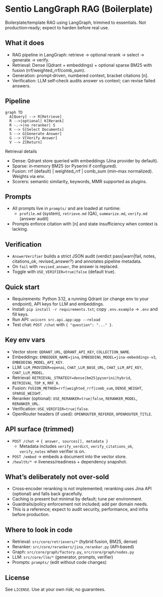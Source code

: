 # Sentio LangGraph RAG (Boilerplate)

Boilerplate/template RAG using LangGraph, trimmed to essentials. Not production‑ready; expect to harden before real use.

## What it does
- RAG pipeline in LangGraph: retrieve → optional rerank → select → generate → verify.
- Retrieval: Dense (Qdrant + embeddings) + optional sparse BM25 with fusion (rrf/weighted_rrf/comb_sum).
- Generation: prompt‑driven, numbered context, bracket citations [n].
- Verification: LLM self‑check audits answer vs context; can revise failed answers.

## Pipeline

```mermaid
graph TD
  A[Query] --> R[Retrieve]
  R -->|optional| K[Rerank]
  R -.->|no reranker| S
  K --> S[Select Documents]
  S --> G[Generate Answer]
  G --> V[Verify Answer]
  V --> Z[Return]
```

Retrieval details
- Dense: Qdrant store queried with embeddings (Jina provider by default).
- Sparse: in‑memory BM25 (or Pyserini if configured).
- Fusion: rrf (default) | weighted_rrf | comb_sum (min–max normalized). Weights via env.
- Scorers: semantic similarity, keywords, MMR supported as plugins.

## Prompts
- All prompts live in `prompts/` and are loaded at runtime:
  - `profile.md` (system), `retrieve.md` (QA), `summarize.md`, `verify.md` (answer audit)
- Prompts enforce citation with [n] and state insufficiency when context is lacking.

## Verification
- `AnswerVerifier` builds a strict JSON audit (verdict pass|warn|fail, notes, citations_ok, revised_answer?) and annotates pipeline metadata.
- On `fail` with `revised_answer`, the answer is replaced.
- Toggle with `USE_VERIFIER=true|false` (default true).

## Quick start
- Requirements: Python 3.12, a running Qdrant (or change env to your endpoint), API keys for LLM and embeddings.
- Install: `pip install -r requirements.txt`; copy `.env.example` → `.env` and fill keys.
- Run API: `uvicorn src.api.app:app --reload`
- Test chat: `POST /chat` with `{ "question": "..." }`.

## Key env vars
- Vector store: `QDRANT_URL`, `QDRANT_API_KEY`, `COLLECTION_NAME`.
- Embeddings: `EMBEDDER_NAME=jina`, `EMBEDDING_MODEL=jina-embeddings-v3`, `EMBEDDING_MODEL_API_KEY`.
- LLM: `LLM_PROVIDER=openai`, `CHAT_LLM_BASE_URL`, `CHAT_LLM_API_KEY`, `CHAT_LLM_MODEL`.
- Retrieval: `RETRIEVAL_STRATEGY=dense|bm25|pyserini|hybrid`, `RETRIEVAL_TOP_K`, `RRF_K`.
- Fusion: `FUSION_METHOD=rrf|weighted_rrf|comb_sum`, `DENSE_WEIGHT`, `SPARSE_WEIGHT`.
- Reranker (optional): `USE_RERANKER=true|false`, `RERANKER_MODEL`, `RERANKER_URL`.
- Verification: `USE_VERIFIER=true|false`.
- OpenRouter headers (if used): `OPENROUTER_REFERER`, `OPENROUTER_TITLE`.

## API surface (trimmed)
- `POST /chat` → `{ answer, sources[], metadata }`
  - Metadata includes `verify_verdict`, `verify_citations_ok`, `verify_notes` when verifier is on.
- `POST /embed` → embeds a document into the vector store.
- `/health/*` → liveness/readiness + dependency snapshot.

## What’s deliberately not over‑sold
- Cross‑encoder reranking is not implemented; reranking uses Jina API (optional) and falls back gracefully.
- Caching is present but minimal by default; tune per environment.
- Guardrails/policy enforcement not included; add per domain needs.
- This is a reference; expect to audit security, performance, and infra before production.

## Where to look in code
- Retrieval: `src/core/retrievers/*` (hybrid fusion, BM25, dense)
- Reranker: `src/core/rerankers/jina_reranker.py` (API‑based)
- Graph: `src/core/graph/factory.py`, `src/core/graph/nodes.py`
- LLM: `src/core/llm/*` (generator, prompts, verifier)
- Prompts: `prompts/` (edit without code changes)

## License
See `LICENSE`. Use at your own risk; no guarantees.
